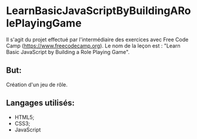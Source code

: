 # LearnBasicJavaScriptByBuildingARolePlayingGame

Il s'agit du projet effectué par l'intermédiaire des exercices avec Free Code Camp (https://www.freecodecamp.org). Le nom de la leçon est : "Learn Basic JavaScript by Building a Role Playing Game".

## But:
Création d'un jeu de rôle.

## Langages utilisés:
- HTML5;
- CSS3;
- JavaScript
